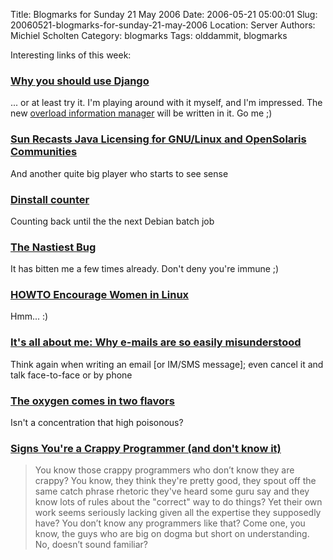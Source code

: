 Title: Blogmarks for Sunday 21 May 2006
Date: 2006-05-21 05:00:01
Slug: 20060521-blogmarks-for-sunday-21-may-2006
Location: Server
Authors: Michiel Scholten
Category: blogmarks
Tags: olddammit, blogmarks

<p>Interesting links of this week:</p>
<h3><a href="http://www.jacobian.org/2006/jan/27/why-django/">Why you should use Django</a></h3>
<p>... or at least try it. I'm playing around with it myself, and I'm impressed. The new <a href="http://aquariusoft.org/page/html/overload/">overload information manager</a> will be written in it. Go me ;)</p>
<h3><a href="http://www.sun.com/smi/Press/sunflash/2006-05/sunflash.20060516.4.xml">Sun Recasts Java Licensing for GNU/Linux and OpenSolaris Communities</a></h3>
<p>And another quite big player who starts to see sense</p>
<h3><a href="http://people.debian.org/~joerg/dinstall.html">Dinstall counter</a></h3>
<p>Counting back until the the next Debian batch job</p>
<h3><a href="http://cafe.elharo.com/java/the-nastiest-bug/">The Nastiest Bug</a></h3>
<p>It has bitten me a few times already. Don't deny you're immune ;)</p>
<h3><a href="http://infohost.nmt.edu/~val/howto.html">HOWTO Encourage Women in Linux</a></h3>
<p>Hmm... :)</p>
<h3><a href="http://www.csmonitor.com/2006/0515/p13s01-stct.html">It's all about me: Why e-mails are so easily misunderstood</a></h3>
<p>Think again when writing an email [or IM/SMS message]; even cancel it and talk face-to-face or by phone</p>
<h3><a href="http://www.chipx86.com/blog/?p=173">The oxygen comes in two flavors</a></h3>
<p>Isn't a concentration that high poisonous?</p>
<h3><a href="http://damienkatz.net/2006/05/signs_youre_a_c.html">Signs You're a Crappy Programmer (and don't know it)</a></h3>
<blockquote><p class="quote">You know those crappy programmers who don’t know they are crappy? You know, they think they're pretty good, they spout off the same catch phrase rhetoric they've heard some guru say and they know lots of rules about the "correct" way to do things? Yet their own work seems seriously lacking given all the expertise they supposedly have? You don’t know any programmers like that? Come one, you know, the guys who are big on dogma but short on understanding. No, doesn’t sound familiar?</p></blockquote>
